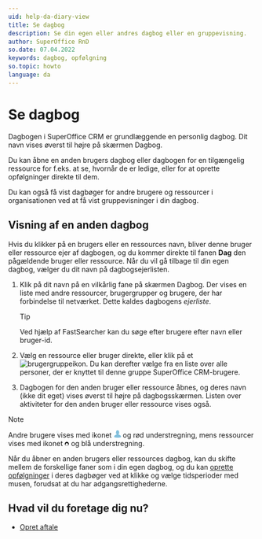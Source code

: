 ```yaml
---
uid: help-da-diary-view
title: Se dagbog
description: Se din egen eller andres dagbog eller en gruppevisning.
author: SuperOffice RnD
so.date: 07.04.2022
keywords: dagbog, opfølgning
so.topic: howto
language: da
---
```


# Se dagbog

Dagbogen i SuperOffice CRM er grundlæggende en personlig dagbog. Dit navn vises øverst til højre på skærmen Dagbog.

Du kan åbne en anden brugers dagbog eller dagbogen for en tilgængelig ressource for f.eks. at se, hvornår de er ledige, eller for at oprette opfølgninger direkte til dem.

Du kan også få vist dagbøger for andre brugere og ressourcer i organisationen ved at få vist gruppevisninger i din dagbog.

## Visning af en anden dagbog

Hvis du klikker på en brugers eller en ressources navn, bliver denne bruger eller ressource ejer af dagbogen, og du kommer direkte til fanen **Dag** den pågældende bruger eller ressource. Når du vil gå tilbage til din egen dagbog, vælger du dit navn på dagbogsejerlisten.

1. Klik på dit navn på en vilkårlig fane på skærmen Dagbog. Der vises en liste med andre ressourcer, brugergrupper og brugere, der har forbindelse til netværket. Dette kaldes dagbogens *ejerliste*.

    > [!TIP]
    > Ved hjælp af FastSearcher kan du søge efter brugere efter navn eller bruger-id.

2. Vælg en ressource eller bruger direkte, eller klik på et ![brugergruppeikon][img1]. Du kan derefter vælge fra en liste over alle personer, der er knyttet til denne gruppe SuperOffice CRM-brugere.

3. Dagbogen for den anden bruger eller ressource åbnes, og deres navn (ikke dit eget) vises øverst til højre på dagbogsskærmen. Listen over aktiviteter for den anden bruger eller ressource vises også.

> [!NOTE]
> Andre brugere vises med ikonet ![ikon][img2] og rød understregning, mens ressourcer vises med ikonet ![ikon][img3] og blå understregning.

Når du åbner en anden brugers eller ressources dagbog, kan du skifte mellem de forskellige faner som i din egen dagbog, og du kan [oprette opfølgninger][2] i deres dagbøger ved at klikke og vælge tidsperioder med musen, forudsat at du har adgangsrettighederne.

## Hvad vil du foretage dig nu?

* [Opret aftale][2]

<!-- Referenced links -->
[2]: create-follow-up.md

<!-- Referenced images -->
[img1]: ../../../../common/icons/menu-arrow.png
[img2]: ../../../media/icons/diary-owner-person.png
[img3]: ../../../media/icons/diary-owner-resource.png
